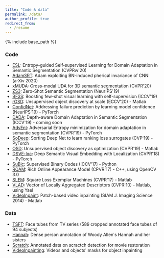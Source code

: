 ```yaml
---
title: "Code & data"
permalink: /data/
author_profile: true
redirect_from:
  - /resume
---
```


{% include base_path %}

### Code

* [ESL](https://github.com/valeoai/ESL): Entropy-guided Self-supervised Learning for Domain Adaptation in Semantic Segmentation (CVPRw'20)
* [AdamSRT](https://github.com/ymontmarin/adamsrt): Adam exploiting BN-induced pherical invariance of CNN (arXiv 2020)
* [xMUDA](https://github.com/valeoai/xmuda): Cross-modal UDA for 3D semantic segmentation (CVPR'20)
* [ZS3](https://github.com/valeoai/ZS3): Zero-Shot Semantic Segmentation (NeurIPS'19)
* [BF3S](https://github.com/valeoai/BF3S): Boosting few-shot visual learning with self-supervision (ICCV'19)
* [rOSD](https://github.com/huyvvo/rOSD): Unsupervised object discovery at scale (ECCV'20) - Matlab  
* [ConfidNet](https://github.com/valeoai/ConfidNet): Addressing failure prediction by learning model confidence (NeurIPS'19) - PyTorch  
* [DADA](https://github.com/valeoai/DADA): Depth-aware Domain Adaptation in Semantic Segmentation (ICCV'19) - coming soon  
* [AdvEnt](https://github.com/valeoai/ADVENT): Adversarial Entropy minimization for domain adaptation in semantic segmentation (CVPR'19) - PyTorch
* [SoDeep](https://github.com/technicolor-research/sodeep): Sorting Deep Net to learn ranking loss surrogates (CVP'19) - PyTorch
* [OSD](https://github.com/huyvvo/OSD): Unsupervised object discovery as optimization (CVPR'19) - Matlab  
* [DSVE-loc](https://github.com/technicolor-research/dsve-loc): Deep Semantic Visual Embedding with Localization (CVPR'18) - PyTorch
* [SuBic](https://github.com/technicolor-research/subic): Supervised Binary Codes (ICCV'17) - Python
* [ROAM](https://github.com/omiksik/roam): Rich Online Appearance Model (CPVR'17) - C++, using OpenCV 3.0
* [SLEM](https://github.com/rafarez/SLEM): Square Loss Exemplar Machines (CVPR'17) - Matlab
* [VLAD](http://lear.inrialpes.fr/src/inria_fisher/): Vector of Locally Aggregated Descriptors (CVPR'10) - Matlab, using Yael
* [VideoInpaint](https://perso.telecom-paristech.fr/gousseau/video_inpainting/): Patch-based video inpainting (SIAM J. Imaging Science 2014) - Matlab

### Data

* [TSFT](http://grvsharma.com/datasets.html#tsft): Face tubes from TV series (589 cropped annotated face tubes of 94 subjects)
* [Hannah](https://www.technicolor.com/dream/research-innovation/hannah-dataset): Dense person annotation of Woody Allen's Hannah and her sisters
* [Scratch](https://perso.telecom-paristech.fr/gousseau/scratch_detection/): Annotated data on scractch detection for movie restoration
* [VideoInpainting](http://perso.telecom-paristech.fr/~gousseau/video_inpainting/): Videos and objects' masks for object inpainting
